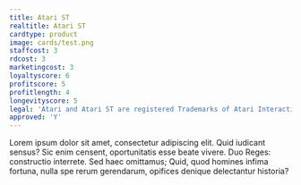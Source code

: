 ```yaml
---
title: Atari ST
realtitle: Atari ST
cardtype: product
image: cards/test.png
staffcost: 3
rdcost: 3
marketingcost: 3
loyaltyscore: 6
profitscore: 5
profitlength: 4
longevityscore: 5
legal: 'Atari and Atari ST are registered Trademarks of Atari Interactive, Inc.'
approved: 'Y'
---
```


Lorem ipsum dolor sit amet, consectetur adipiscing elit. Quid iudicant sensus? Sic enim censent, oportunitatis esse beate vivere. Duo Reges: constructio interrete. Sed haec omittamus; Quid, quod homines infima fortuna, nulla spe rerum gerendarum, opifices denique delectantur historia?
